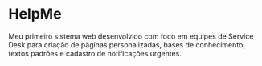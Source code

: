 # HelpMe

Meu primeiro sistema web desenvolvido com foco em equipes de Service Desk para criação de páginas personalizadas, bases de conhecimento, textos padrões e cadastro de notificações urgentes.
 
